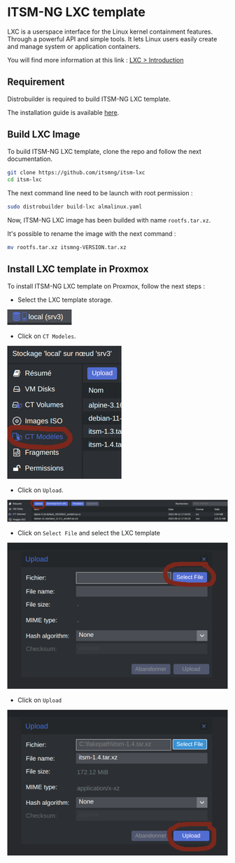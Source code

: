 # ITSM-NG LXC template

LXC is a userspace interface for the Linux kernel containment features.
Through a powerful API and simple tools.
It lets Linux users easily create and manage system or application containers.

You will find more information at this link : [LXC > Introduction](https://linuxcontainers.org/lxc/introduction/)

## Requirement

Distrobuilder is required to build ITSM-NG LXC template.

The installation guide is available [here](https://github.com/lxc/distrobuilder#installing-from-source).

## Build LXC Image

To build ITSM-NG LXC template, clone the repo and follow the next documentation.

```bash
git clone https://github.com/itsmng/itsm-lxc
cd itsm-lxc
```

The next command line need to be launch with root permission :

```bash
sudo distrobuilder build-lxc almalinux.yaml
```

Now, ITSM-NG LXC image has been builded with name `rootfs.tar.xz`.

It's possible to rename the image with the next command :

```bash
mv rootfs.tar.xz itsmng-VERSION.tar.xz
```

## Install LXC template in Proxmox

To install ITSM-NG LXC template on Proxmox, follow the next steps :

* Select the LXC template storage.

![step1](Docs/step1.png)

* Click on `CT Modeles`.

![step2](Docs/step2.png)

* Click on `Upload`.

![step3](Docs/step3.png)

* Click on `Select File` and select the LXC template

![step4](Docs/step4.png)

* Click on `Upload`

![step5](Docs/step5.png)
